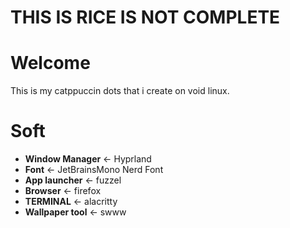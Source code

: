 # **THIS IS RICE IS NOT COMPLETE**
# Welcome
This is my catppuccin dots that i create on void linux.

# Soft
- **Window Manager** <- Hyprland
- **Font** <- JetBrainsMono Nerd Font
- **App launcher** <- fuzzel
- **Browser** <- firefox
- **TERMINAL** <- alacritty
- **Wallpaper tool** <- swww
